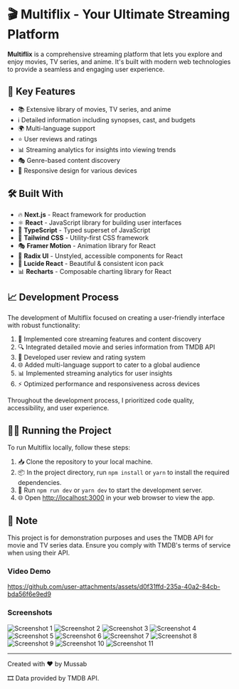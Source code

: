 
# 🎬 Multiflix - Your Ultimate Streaming Platform

**Multiflix** is a comprehensive streaming platform that lets you explore and enjoy movies, TV series, and anime. It's built with modern web technologies to provide a seamless and engaging user experience.

## 🚀 Key Features

* 📚 Extensive library of movies, TV series, and anime
* ℹ️ Detailed information including synopses, cast, and budgets
* 🌍 Multi-language support
* ⭐ User reviews and ratings
* 📊 Streaming analytics for insights into viewing trends
* 🎭 Genre-based content discovery
* 📱 Responsive design for various devices

## 🛠️ Built With

* 🔥 **Next.js** - React framework for production
* ⚛️ **React** - JavaScript library for building user interfaces
* 🦾 **TypeScript** - Typed superset of JavaScript
* 🎨 **Tailwind CSS** - Utility-first CSS framework
* 🎭 **Framer Motion** - Animation library for React
* 🧩 **Radix UI** - Unstyled, accessible components for React
* 🎨 **Lucide React** - Beautiful & consistent icon pack
* 📊 **Recharts** - Composable charting library for React

## 📈 Development Process

The development of Multiflix focused on creating a user-friendly interface with robust functionality:

1. 🎥 Implemented core streaming features and content discovery
2. 🔍 Integrated detailed movie and series information from TMDB API
3. 💬 Developed user review and rating system
4. 🌐 Added multi-language support to cater to a global audience
5. 📊 Implemented streaming analytics for user insights
6. ⚡ Optimized performance and responsiveness across devices

Throughout the development process, I prioritized code quality, accessibility, and user experience.

## 🏃‍♂️ Running the Project

To run Multiflix locally, follow these steps:

1. 📥 Clone the repository to your local machine.
2. 📦 In the project directory, run `npm install` or `yarn` to install the required dependencies.
3. 🚀 Run `npm run dev` or `yarn dev` to start the development server.
4. 🌐 Open [http://localhost:3000](http://localhost:3000) in your web browser to view the app.

## 📝 Note

This project is for demonstration purposes and uses the TMDB API for movie and TV series data. Ensure you comply with TMDB's terms of service when using their API.

### Video Demo

https://github.com/user-attachments/assets/d0f31ffd-235a-40a2-84cb-bda56f6e9ed9

### Screenshots

![Screenshot 1](https://github.com/user-attachments/assets/3da4574d-6eb4-4a5b-a928-187f7ce3eead)
![Screenshot 2](https://github.com/user-attachments/assets/4a8145b4-049d-4d7d-8b1c-1ee198b2974e)
![Screenshot 3](https://github.com/user-attachments/assets/5e8c5e8b-1938-4e44-b3c7-e6beb73ab1fe)
![Screenshot 4](https://github.com/user-attachments/assets/993b2012-47c4-4e73-9ade-b30cde67e7a1)
![Screenshot 5](https://github.com/user-attachments/assets/71cb5cdc-c55b-4039-a1bc-284ee47f460a)
![Screenshot 6](https://github.com/user-attachments/assets/e0d0d75f-9fe5-4839-887d-141a6acf7896)
![Screenshot 7](https://github.com/user-attachments/assets/1cf4cbeb-f28c-4af7-9788-8dfb9b4a3193)
![Screenshot 8](https://github.com/user-attachments/assets/7c9c602e-b858-4baf-907a-b63e862e4843)
![Screenshot 9](https://github.com/user-attachments/assets/4640f79b-f93f-4857-8108-c0f8c1fe4678)
![Screenshot 10](https://github.com/user-attachments/assets/42d45852-136d-4a06-bb50-e47c73311738)
![Screenshot 11](https://github.com/user-attachments/assets/ba4163a1-be90-4ece-8c5f-912f8708eb07)

---

Created with ❤️ by Mussab

🎞️ Data provided by TMDB API.
